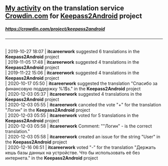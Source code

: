 ## [My activity](https://crowdin.com/profile/itcareerwork/activity "My profile") on the translation service [Crowdin.com](https://crowdin.com "crowdin.com") for [Keepass2Android](https://crowdin.com/project/keepass2android "Keepass2Android Crowdin") project
##### <https://crowdin.com/project/keepass2android>
***
<br>| 2019-10-27 18:07 | **itcareerwork** suggested 6 translations in the **Keepass2Android** project
<br>| 2019-11-05 17:48 | **itcareerwork** suggested 4 translations in the **Keepass2Android** project
<br>| 2019-11-22 15:06 | **itcareerwork** suggested 4 translations in the **Keepass2Android** project
<br>| 2020-10-17 05:50 | **itcareerwork** suggested the translation "Спасибо за финансовую поддержку %1$s." in the **Keepass2Android** project
<br>| 2020-12-03 05:37 | **itcareerwork** suggested 4 translations in the **Keepass2Android** project
<br>| 2020-12-03 05:55 | **itcareerwork** canceled the vote "+" for the translation "Логин" in the **Keepass2Android** project
<br>| 2020-12-03 05:55 | **itcareerwork** voted for 5 translations in the **Keepass2Android** project
<br>| 2020-12-03 05:58 | **itcareerwork** Comment: ""Логин" - is the correct translation."
<br>| 2020-12-03 05:58 | **itcareerwork** created an issue for the string "User" in the **Keepass2Android** project
<br>| 2020-12-16 06:51 | **itcareerwork** voted "-" for the translation "Держать кешь базы данных на устройстве. Что бы использовать её без интернета." in the **Keepass2Android** project
